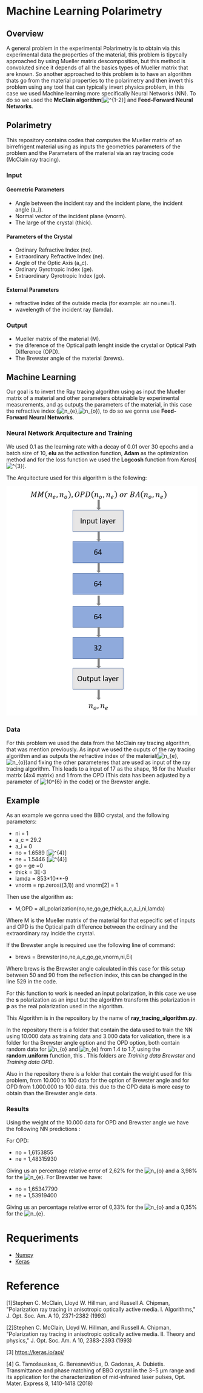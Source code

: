 # Machine Learning Polarimetry

## Overview
A general problem in the experimental Polarimetry is to obtain via this experimental data the properties of the material, this problem is tipycally approached by using Mueller matrix descomposition, but this method is convoluted since it depends of all the basics types of Mueller matrix that are known. So another approached to this problem is to have an algorithm thats go from the material properties to the polarimetry and then invert this problem using any tool that can typically invert physics problem, in this case we used Machine learning more specifically Neural Networks (NN). To do so we used the **McClain algorithm**[<img src="https://latex.codecogs.com/svg.image?^{1-2}" title="^{1-2}" />] and **Feed-Forward Neural Networks**.


## Polarimetry


This repository contains codes that computes the Mueller matrix of an birrefrigent material using as inputs the geometrics parameters of the problem and the Parameters of the material via an ray tracing code (McClain ray tracing).


### Input


#### Geometric Parameters


- Angle between the incident ray and the incident plane, the incident angle (a_i).
- Normal vector of the incident plane (vnorm).
- The large of the crystal (thick).


#### Parameters of the Crystal
- Ordinary Refractive Index (no).
- Extraordinary Refractive Index (ne).
- Angle of the Optic Axis (a_c).
- Ordinary Gyrotropic Index (ge).
- Extraordinary Gyrotropic Index (go).


#### External Parameters
- refractive index of the outside media (for example: air no=ne=1).
- wavelength of the incident ray (lamda).


### Output
- Mueller matrix of the material (M).
- the diference of the Optical path lenght inside the crystal or Optical Path Difference (OPD).
- The Brewster angle of the material (brews).


## Machine Learning
Our goal is to invert the Ray tracing algorithm using as input the Mueller matrix of a material and other parameters obtainable by experimental measurements, and as outputs the parameters of the material, in this case the refractive index (<img src="https://latex.codecogs.com/svg.image?n_{e}" title="n_{e}" />,<img src="https://latex.codecogs.com/svg.image?n_{o}" title="n_{o}" />), to do so we gonna use **Feed-Forward Neural Networks**.


### Neural Network Arquitecture and Training
We used 0.1 as the learning rate with a decay of 0.01 over 30 epochs and a batch size of 10, **elu** as the activation function, **Adam** as the optimization method and for the loss function we used the **Logcosh** function from *Keras*[<img src="https://latex.codecogs.com/svg.image?^{3}" title="^{3}" />]. 

The Arquitecture used for this algorithm is the following:


![Arquitecture](https://github.com/fherreralab/machine_learning_ray_tracing/blob/main/NN_Architecture.PNG)


### Data
For this problem we used the data from the McClain ray tracing algorithm, that was mention previously.
As input we used the ouputs of the ray tracing algorithm and as outputs the refractive index of the material(<img src="https://latex.codecogs.com/svg.image?n_{e}" title="n_{e}" />,<img src="https://latex.codecogs.com/svg.image?n_{o}" title="n_{o}" />)and fixing the other parameteres that are used as input of the ray tracing algorithm. This leads to a input of 17 as the shape, 16 for the Mueller matrix (4x4 matrix) and 1 from the OPD (This data has been adjusted by a parameter of <img src="https://latex.codecogs.com/svg.image?10^{6}" title="10^{6}" /> in the code) or the Brewster angle.


## Example

As an example we gonna used the BBO crystal, and the following parameters:
- ni = 1
- a_c = 29.2
- a_i = 0
- no = 1.6589 [<img src="https://latex.codecogs.com/svg.image?^{4}" title="^{4}" />]
- ne = 1.5446 [<img src="https://latex.codecogs.com/svg.image?^{4}" title="^{4}" />]
- go = ge =0
- thick = 3E-3
- lamda = 853*10**-9
- vnorm = np.zeros((3,1)) and vnorm[2] = 1

Then use the algorithm as:

- M,OPD = all_polarization(no,ne,go,ge,thick,a_c,a_i,ni,lamda)

Where M is the Mueller matrix of the material for that especific set of inputs and OPD is the Optical path difference between the ordinary and the extraordinary ray incide the crystal.

If the Brewster angle is required use the following line of command:
- brews = Brewster(no,ne,a_c,go,ge,vnorm,ni,Ei)

Where brews is the Brewster angle calculated in this case for this setup between 50 and 90 from the reflection index, this can be changed in the line 529 in the code.


For this function to work is needed an input polarization, in this case we use the **s** polarization as an input but the algorithm transform this polarization in **p** as the real polarization used in the algorithm.

This Algorithm is in the repository by the name of **ray_tracing_algorithm.py**.


In the repository there is a folder that contain the data used to train the NN using 10.000 data as training data and 3.000 data for validation, there is a folder for tha Brewster angle option and the OPD option, both contain random data for <img src="https://latex.codecogs.com/svg.image?n_{o}" title="n_{o}" /> and <img src="https://latex.codecogs.com/svg.image?n_{e}" title="n_{e}" /> from 1.4 to 1.7, using the **random.uniform** function, this . This folders are *Training data Brewster* and *Training data OPD*.

Also in the repository there is a folder that contain the weight used for this problem, from 10.000 to 100 data for the option of Brewster angle and for OPD from 1.000.000 to 100 data. this due to the OPD data is more easy to obtain than the Brewster angle data.

### Results
Using the weight of the 10.000 data for OPD and Brewster angle we have the following NN predictions :

For OPD:
- no = 1,6153855
- ne = 1,48315930

Giving us an percentage relative error of 2,62% for the <img src="https://latex.codecogs.com/svg.image?n_{o}" title="n_{o}" /> and a 3,98% for the <img src="https://latex.codecogs.com/svg.image?n_{e}" title="n_{e}" />. For Brewster we have:

- no = 1,65347790
- ne = 1,53919400

Giving us an percentage relative error of 0,33% for the <img src="https://latex.codecogs.com/svg.image?n_{o}" title="n_{o}" /> and a 0,35% for the <img src="https://latex.codecogs.com/svg.image?n_{e}" title="n_{e}" />.

# Requeriments
- [Numpy](https://numpy.org/) 
- [Keras](https://keras.io/)


# Reference
[1]Stephen C. McClain, Lloyd W. Hillman, and Russell A. Chipman, "Polarization ray tracing in anisotropic optically active media. I. Algorithms," J. Opt. Soc. Am. A 10, 2371-2382 (1993)

[2]Stephen C. McClain, Lloyd W. Hillman, and Russell A. Chipman, "Polarization ray tracing in anisotropic optically active media. II. Theory and physics," J. Opt. Soc. Am. A 10, 2383-2393 (1993)

[3] https://keras.io/api/

[4] G. Tamošauskas, G. Beresnevičius, D. Gadonas, A. Dubietis. Transmittance and phase matching of BBO crystal in the 3−5 μm range and its application for the characterization of mid-infrared laser pulses, Opt. Mater. Express 8, 1410-1418 (2018)
